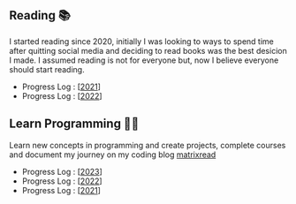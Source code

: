 ## Reading 📚

I started reading since 2020, initially I was looking to ways to spend time after quitting social media and deciding to read books was the best desicion I made. I assumed reading is not for everyone but, now I believe everyone should start reading.

* Progress Log : [[2021](https://github.com/abhiramready/Habit-System/blob/main/Habits/Reading/2021-ReadingLog.md)]
* Progress Log : [[2022](https://github.com/abhiramready/Habit-System/blob/main/Habits/Reading/2022-ReadingLog.md)]

## Learn Programming 🧑‍💻

Learn new concepts in programming and create projects, complete courses and document my journey on my coding blog [matrixread](https://matrixread.com/)

* Progress Log : [[2023](https://github.com/abhiramready/Habit-System/blob/main/Habits/LearnProgramming/2023-LearnProgramming.md)]
* Progress Log : [[2022](https://github.com/abhiramready/Habit-System/blob/main/Habits/LearnProgramming/2022-LearnProgramming.md)]
* Progress Log : [[2021](https://github.com/abhiramready/Habit-System/blob/main/Habits/LearnProgramming/2021-LearnProgramming.md)]
